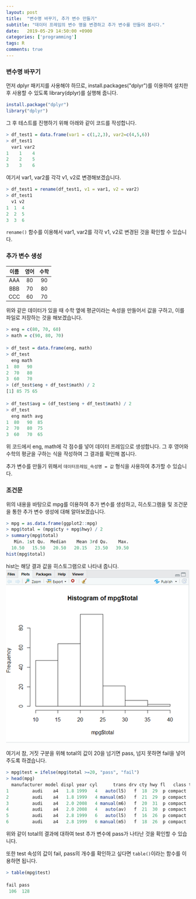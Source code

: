 ```yaml
---
layout: post
title:  "변수명 바꾸기, 추가 변수 만들기"
subtitle: "데이터 프레임의 변수 명을 변경하고 추가 변수를 만들어 봅시다."
date:   2019-05-29 14:50:00 +0900
categories: ['programming']
tags: R
comments: true
---
```


### 변수명 바꾸기
먼저 dplyr 패키지를 사용해야 하므로, install.packages("dplyr")를 이용하여 설치한 후 사용할 수 있도록 library(dplyr)를 실행해 줍니다.

```r
install.package("dplyr")
library("dplyr")
```

그 후 테스트를 진행하기 위해 아래와 같이 코드를 작성합니다.
```r
> df_test1 = data.frame(var1 = c(1,2,3), var2=c(4,5,6))
> df_test1
  var1 var2
1    1    4
2    2    5
3    3    6
```

여기서 var1, var2를 각각 v1, v2로 변경해보겠습니다.
```r
> df_test1 = rename(df_test1, v1 = var1, v2 = var2)
> df_test1
  v1 v2
1  1  4
2  2  5
3  3  6
```

`rename()` 함수를 이용해서 var1, var2를 각각 v1, v2로 변경된 것을 확인할 수 있습니다.

### 추가 변수 생성

| 이름 | 영어 | 수학 |
|:----:|:----:|:---:|
| AAA | 80 | 90 |
| BBB | 70 | 80 |
| CCC | 60 | 70 |

위와 같은 데이터가 있을 때 수학 옆에 평균이라는 속성을 만들어서 값을 구하고, 이를 파일로 저장하는 것을 해보겠습니다.

```r
> eng = c(80, 70, 60)
> math = c(90, 80, 70)

> df_test = data.frame(eng, math)
> df_test
  eng math
1  80   90
2  70   80
3  60   70
> (df_test$eng + df_test$math) / 2
[1] 85 75 65

> df_test$avg = (df_test$eng + df_test$math) / 2
> df_test
  eng math avg
1  80   90  85
2  70   80  75
3  60   70  65
```

위 코드에서 eng, math에 각 점수를 넣어 데이터 프레임으로 생성합니다. 그 후 영어와 수학의 평균을 구하는 식을 작성하여 그 결과를 확인해 봅니다.

추가 변수를 만들기 위해서 `데이터프레임_속성명 = 값` 형식을 사용하여 추가할 수 있습니다.


### 조건문
위의 내용을 바탕으로 mpg를 이용하여 추가 변수를 생성하고, 히스토그램을 및 조건문을 통한 추가 변수 생성에 대해 알아보겠습니다.

```r
> mpg = as.data.frame(ggplot2::mpg)
> mpg$total = (mpg$cty + mpg$hwy) / 2
> summary(mpg$total)
   Min. 1st Qu.  Median    Mean 3rd Qu.    Max. 
  10.50   15.50   20.50   20.15   23.50   39.50 
hist(mpg$total)
```
hist는 해당 결과 값을 히스토그램으로 나타내 줍니다.
![hist](/img/r/dataframe/hist.png)


여기서 참, 거짓 구분을 위해 total의 값이 20을 넘기면 pass, 넘지 못하면 fail을 넣어주도록 하겠습니다.

```r
> mpg$test = ifelse(mpg$total >=20, "pass", "fail")
> head(mpg)
  manufacturer model displ year cyl      trans drv cty hwy fl   class total test
1         audi    a4   1.8 1999   4   auto(l5)   f  18  29  p compact  23.5 pass
2         audi    a4   1.8 1999   4 manual(m5)   f  21  29  p compact  25.0 pass
3         audi    a4   2.0 2008   4 manual(m6)   f  20  31  p compact  25.5 pass
4         audi    a4   2.0 2008   4   auto(av)   f  21  30  p compact  25.5 pass
5         audi    a4   2.8 1999   6   auto(l5)   f  16  26  p compact  21.0 pass
6         audi    a4   2.8 1999   6 manual(m5)   f  18  26  p compact  22.0 pass
```

위와 같이 total의 결과에 대하여 test 추가 변수에 pass가 나타난 것을 확인할 수 있습니다.

또한 test 속성의 값이 fail, pass의 개수를 확인하고 싶다면 `table()`이라는 함수를 이용하면 됩니다.

```r
> table(mpg$test)

fail pass 
 106  128
```

